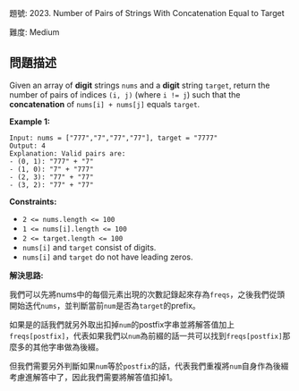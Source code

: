 題號: 2023. Number of Pairs of Strings With Concatenation Equal to Target

難度: Medium

## 問題描述
Given an array of **digit** strings `nums` and a **digit** string `target`, return the number of pairs of indices `(i, j)` (where `i != j`) such that the **concatenation** of `nums[i] + nums[j]` equals `target`.

**Example 1:**
```
Input: nums = ["777","7","77","77"], target = "7777"
Output: 4
Explanation: Valid pairs are:
- (0, 1): "777" + "7"
- (1, 0): "7" + "777"
- (2, 3): "77" + "77"
- (3, 2): "77" + "77"
```

**Constraints:**

- `2 <= nums.length <= 100`
- `1 <= nums[i].length <= 100`
- `2 <= target.length <= 100`
- `nums[i]` and `target` consist of digits.
- `nums[i]` and `target` do not have leading zeros.

**解決思路:**

我們可以先將nums中的每個元素出現的次數記錄起來存為`freqs`，之後我們從頭開始迭代`nums`，並判斷當前`num`是否為`target`的prefix。

如果是的話我們就另外取出扣掉`num`的postfix字串並將解答值加上`freqs[postfix]`，代表如果我們以`num`為前綴的話一共可以找到`freqs[postfix]`那麼多的其他字串做為後綴。

但我們需要另外判斷如果`num`等於`postfix`的話，代表我們重複將`num`自身作為後綴考慮進解答中了，因此我們需要將解答值扣掉1。